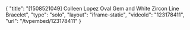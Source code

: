 {
    "title": "[1508521049] Colleen Lopez Oval Gem and White Zircon Line Bracelet",
    "type": "solo",
    "layout": "iframe-static",
    "videoId": "123178411",
    "url": "\/tvpembed\/123178411"
}
